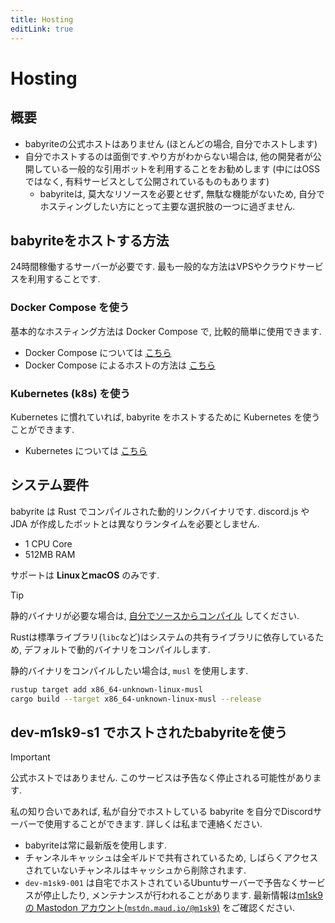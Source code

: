 ```yaml
---
title: Hosting
editLink: true
---
```


# Hosting

## 概要

- babyriteの公式ホストはありません (ほとんどの場合, 自分でホストします)
- 自分でホストするのは面倒です.やり方がわからない場合は,
  他の開発者が公開している一般的な引用ボットを利用することをお勧めします
  (中にはOSSではなく, 有料サービスとして公開されているものもあります)
  - babyriteは, 莫大なリソースを必要とせず, 無駄な機能がないため,
    自分でホスティングしたい方にとって主要な選択肢の一つに過ぎません.

## babyriteをホストする方法

24時間稼働するサーバーが必要です.
最も一般的な方法はVPSやクラウドサービスを利用することです.

### Docker Compose を使う

基本的なホスティング方法は Docker Compose で, 比較的簡単に使用できます.

- Docker Compose については [こちら](https://docs.docker.com/compose/install/)
- Docker Compose によるホストの方法は [こちら](../getting-started.md#はじめる)

### Kubernetes (k8s) を使う

Kubernetes に慣れていれば, babyrite をホストするために Kubernetes
を使うことができます.

- Kubernetes については [こちら](https://kubernetes.io/docs/home/)

## システム要件

babyrite は Rust でコンパイルされた動的リンクバイナリです. discord.js や JDA
が作成したボットとは異なりランタイムを必要としません.

- 1 CPU Core
- 512MB RAM

サポートは **LinuxとmacOS** のみです.

> [!TIP]
>
> 静的バイナリが必要な場合は,
> [自分でソースからコンパイル](../getting-started.md#テスト版を使用する)
> してください.
>
> Rustは標準ライブラリ(`libc`など)はシステムの共有ライブラリに依存しているため,
> デフォルトで動的バイナリをコンパイルします.
>
> 静的バイナリをコンパイルしたい場合は, `musl` を使用します.
>
> ```sh
> rustup target add x86_64-unknown-linux-musl
> cargo build --target x86_64-unknown-linux-musl --release
> ```

## dev-m1sk9-s1 でホストされたbabyriteを使う

> [!IMPORTANT]
>
> 公式ホストではありません. このサービスは予告なく停止される可能性があります.

私の知り合いであれば, 私が自分でホストしている babyrite
を自分でDiscordサーバーで使用することができます. 詳しくは私まで連絡ください.

- babyriteは常に最新版を使用します.
- チャンネルキャッシュは全ギルドで共有されているため,
  しばらくアクセスされていないチャンネルはキャッシュから削除されます.
- `dev-m1sk9-001`
  は自宅でホストされているUbuntuサーバーで予告なくサービスが停止したり,
  メンテナンスが行われることがあります.
  最新情報は[m1sk9の Mastodon アカウント(`mstdn.maud.io/@m1sk9`)](https://mstdn.maud.io/@m1sk9)
  をご確認ください.

